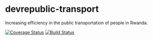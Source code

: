 # devrepublic-transport
Increasing efficiency in the public transportation of people in Rwanda.

[![Coverage Status](https://coveralls.io/repos/github/Ntare22/devrepublic-transport/badge.svg?branch=develop)](https://coveralls.io/github/Ntare22/devrepublic-transport?branch=develop)
[![Build Status](https://travis-ci.org/Ntare22/devrepublic-transport.svg?branch=develop)](https://travis-ci.org/Ntare22/devrepublic-transport)
